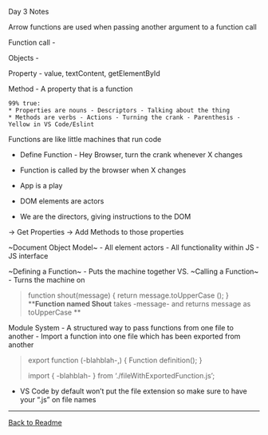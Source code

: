 Day 3 Notes



Arrow functions are used when passing another argument to a function call

Function call - 

Objects - 

Property - value, textContent, getElementById

Method - A property that is a function

	99% true: 
	* Properties are nouns - Descriptors - Talking about the thing
	* Methods are verbs - Actions - Turning the crank - Parenthesis - Yellow in VS Code/Eslint

Functions are like little machines that run code

* Define Function - Hey Browser, turn the crank whenever X changes
* Function is called by the browser when X changes

* App is a play
* DOM elements are actors
* We are the directors, giving instructions to the DOM

-> Get Properties
-> Add Methods to those properties

~Document Object Model~ - All element actors - All functionality within JS - JS interface 

~Defining a Function~ - Puts the machine together
VS.
~Calling a Function~ - Turns the machine on

> function shout(message) {
> return message.toUpperCase ();
> }
****Function named Shout** takes -message- and returns message as toUpperCase **

Module System - A structured way to pass functions from one file to another - Import a function into one file which has been exported from another 

> export function (-blahblah-,) {
> Function definition();
> }
> 
> import { -blahblah- } from ‘./fileWithExportedFunction.js’;

* VS Code by default won’t put the file extension so make sure to have your “.js” on file names

****





[Back to Readme](../README.md)